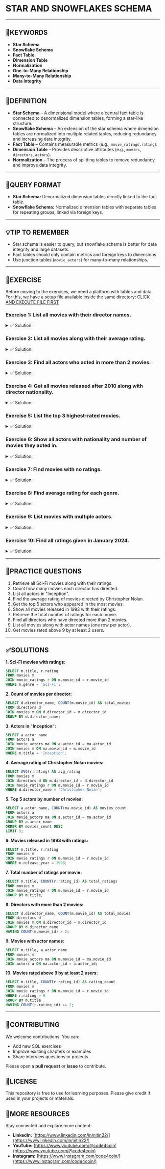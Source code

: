 # STAR AND SNOWFLAKES SCHEMA

---

## 🔑KEYWORDS

* **Star Schema**
* **Snowflake Schema**
* **Fact Table**
* **Dimension Table**
* **Normalization**
* **One-to-Many Relationship**
* **Many-to-Many Relationship**
* **Data Integrity**

---

## 📖DEFINITION

* **Star Schema** – A dimensional model where a central fact table is connected to denormalized dimension tables, forming a star-like structure.
* **Snowflake Schema** – An extension of the star schema where dimension tables are normalized into multiple related tables, reducing redundancy and increasing data integrity.
* **Fact Table** – Contains measurable metrics (e.g., `movie_ratings.rating`).
* **Dimension Table** – Provides descriptive attributes (e.g., `movies`, `directors`, `actors`).
* **Normalization** – The process of splitting tables to remove redundancy and improve data integrity.

---

## 🧱QUERY FORMAT

* **Star Schema:** Denormalized dimension tables directly linked to the fact table.
* **Snowflake Schema:** Normalized dimension tables with separate tables for repeating groups, linked via foreign keys.

---

## 💡TIP TO REMEMBER

* Star schema is easier to query, but snowflake schema is better for data integrity and large datasets.
* Fact tables should only contain metrics and foreign keys to dimensions.
* Use junction tables (`movie_actors`) for many-to-many relationships.

---

## 💪EXERCISE

Before moving to the exercises, we need a platform with tables and data.
For this, we have a setup file available inside the same directory: [CLICK AND EXECUTE FILE FIRST](https://github.com/code4coin/001-SQL-Structured-Query-Language-/blob/main/001%20SQL%20FOR%20DATA%20ENGINEERS/002%20SAMPLE%20DATA/001%20MOVIE%20DATA.md)

### Exercise 1: List all movies with their director names.
<details>
  <summary>✅ Solution:</summary>
```sql
SELECT m.title, d.director_name
FROM movies m
JOIN directors d ON m.director_id = d.director_id;
```
</details>

### Exercise 2: List all movies along with their average rating.
<details>
  <summary>✅ Solution:</summary>
```sql
SELECT m.title, AVG(r.rating) AS avg_rating
FROM movies m
JOIN movie_ratings r ON m.movie_id = r.movie_id
GROUP BY m.title;
```
</details>

### Exercise 3: Find all actors who acted in more than 2 movies.
<details>
  <summary>✅ Solution:</summary>
```sql
SELECT a.actor_name, COUNT(ma.movie_id) AS movie_count
FROM actors a
JOIN movie_actors ma ON a.actor_id = ma.actor_id
GROUP BY a.actor_name
HAVING COUNT(ma.movie_id) > 2;
```
</details>

### Exercise 4: Get all movies released after 2010 along with director nationality.
<details>
  <summary>✅ Solution:</summary>
```sql
SELECT m.title, d.nationality
FROM movies m
JOIN directors d ON m.director_id = d.director_id
WHERE m.release_year > 2010;
```
</details>

### Exercise 5: List the top 3 highest-rated movies.
<details>
  <summary>✅ Solution:</summary>
```sql
SELECT m.title, AVG(r.rating) AS avg_rating
FROM movies m
JOIN movie_ratings r ON m.movie_id = r.movie_id
GROUP BY m.title
ORDER BY avg_rating DESC
LIMIT 3;
```
</details>

### Exercise 6: Show all actors with nationality and number of movies they acted in.
<details>
  <summary>✅ Solution:</summary>
```sql
SELECT a.actor_name, a.nationality, COUNT(ma.movie_id) AS movie_count
FROM actors a
JOIN movie_actors ma ON a.actor_id = ma.actor_id
GROUP BY a.actor_name, a.nationality;
```
</details>

### Exercise 7: Find movies with no ratings.
<details>
  <summary>✅ Solution:</summary>
```sql
SELECT m.title
FROM movies m
LEFT JOIN movie_ratings r ON m.movie_id = r.movie_id
WHERE r.rating_id IS NULL;
```
</details>

### Exercise 8: Find average rating for each genre.
<details>
  <summary>✅ Solution:</summary>
```sql
SELECT m.genre, AVG(r.rating) AS avg_rating
FROM movies m
JOIN movie_ratings r ON m.movie_id = r.movie_id
GROUP BY m.genre;
```
</details>

### Exercise 9: List movies with multiple actors.
<details>
  <summary>✅ Solution:</summary>
```sql
SELECT m.title, COUNT(ma.actor_id) AS actor_count
FROM movies m
JOIN movie_actors ma ON m.movie_id = ma.movie_id
GROUP BY m.title
HAVING COUNT(ma.actor_id) > 1;
```
</details>

### Exercise 10: Find all ratings given in January 2024.
<details>
  <summary>✅ Solution:</summary>
```sql
SELECT m.title, r.user_name, r.rating, r.review_date
FROM movie_ratings r
JOIN movies m ON r.movie_id = m.movie_id
WHERE r.review_date BETWEEN '2024-01-01' AND '2024-01-31';
```
</details>

---

## 🧠PRACTICE QUESTIONS

1. Retrieve all Sci-Fi movies along with their ratings.
2. Count how many movies each director has directed.
3. List all actors in "Inception".
4. Find the average rating of movies directed by Christopher Nolan.
5. Get the top 5 actors who appeared in the most movies.
6. Show all movies released in 1993 with their ratings.
7. Retrieve the total number of ratings for each movie.
8. Find all directors who have directed more than 2 movies.
9. List all movies along with actor names (one row per actor).
10. Get movies rated above 9 by at least 2 users.

---

## ✅SOLUTIONS

**1. Sci-Fi movies with ratings:**

```sql
SELECT m.title, r.rating
FROM movies m
JOIN movie_ratings r ON m.movie_id = r.movie_id
WHERE m.genre = 'Sci-Fi';
```

**2. Count of movies per director:**

```sql
SELECT d.director_name, COUNT(m.movie_id) AS total_movies
FROM directors d
JOIN movies m ON d.director_id = m.director_id
GROUP BY d.director_name;
```

**3. Actors in "Inception":**

```sql
SELECT a.actor_name
FROM actors a
JOIN movie_actors ma ON a.actor_id = ma.actor_id
JOIN movies m ON ma.movie_id = m.movie_id
WHERE m.title = 'Inception';
```

**4. Average rating of Christopher Nolan movies:**

```sql
SELECT AVG(r.rating) AS avg_rating
FROM movies m
JOIN directors d ON m.director_id = d.director_id
JOIN movie_ratings r ON m.movie_id = r.movie_id
WHERE d.director_name = 'Christopher Nolan';
```

**5. Top 5 actors by number of movies:**

```sql
SELECT a.actor_name, COUNT(ma.movie_id) AS movies_count
FROM actors a
JOIN movie_actors ma ON a.actor_id = ma.actor_id
GROUP BY a.actor_name
ORDER BY movies_count DESC
LIMIT 5;
```

**6. Movies released in 1993 with ratings:**

```sql
SELECT m.title, r.rating
FROM movies m
JOIN movie_ratings r ON m.movie_id = r.movie_id
WHERE m.release_year = 1993;
```

**7. Total number of ratings per movie:**

```sql
SELECT m.title, COUNT(r.rating_id) AS total_ratings
FROM movies m
JOIN movie_ratings r ON m.movie_id = r.movie_id
GROUP BY m.title;
```

**8. Directors with more than 2 movies:**

```sql
SELECT d.director_name, COUNT(m.movie_id) AS total_movies
FROM directors d
JOIN movies m ON d.director_id = m.director_id
GROUP BY d.director_name
HAVING COUNT(m.movie_id) > 2;
```

**9. Movies with actor names:**

```sql
SELECT m.title, a.actor_name
FROM movies m
JOIN movie_actors ma ON m.movie_id = ma.movie_id
JOIN actors a ON ma.actor_id = a.actor_id;
```

**10. Movies rated above 9 by at least 2 users:**

```sql
SELECT m.title, COUNT(r.rating_id) AS rating_count
FROM movies m
JOIN movie_ratings r ON m.movie_id = r.movie_id
WHERE r.rating > 9
GROUP BY m.title
HAVING COUNT(r.rating_id) >= 2;
```

---

## 🤝**CONTRIBUTING**

We welcome contributions! You can:

* Add new SQL exercises
* Improve existing chapters or examples
* Share interview questions or projects

Please open a **pull request** or **issue** to contribute.

## 📄**LICENSE**

This repository is free to use for learning purposes. Please give credit if used in your projects or materials.

## 🔗**MORE RESOURCES**

Stay connected and explore more content:

* **LinkedIn:** [https://www.linkedin.com/in/nitin22/](https://www.linkedin.com/in/nitin22/)
* **YouTube:** [https://www.youtube.com/@code4coin](https://www.youtube.com/@code4coin)
* **Instagram:** [https://www.instagram.com/code4coin/](https://www.instagram.com/code4coin/)
